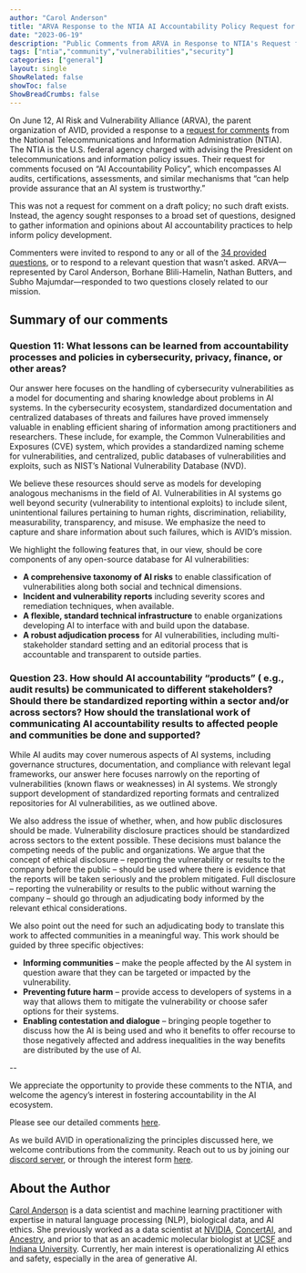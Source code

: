 ```yaml
---
author: "Carol Anderson"
title: "ARVA Response to the NTIA AI Accountability Policy Request for Comment"
date: "2023-06-19"
description: "Public Comments from ARVA in Response to NTIA's Request for Comment on AI Accountability Policy"
tags: ["ntia","community","vulnerabilities","security"]
categories: ["general"]
layout: single
ShowRelated: false
showToc: false
ShowBreadCrumbs: false
---
```


On June 12, AI Risk and Vulnerability Alliance (ARVA), the parent organization of AVID, provided a response to a [request for comments](https://ntia.gov/issues/artificial-intelligence/request-for-comments) from the National Telecommunications and Information Administration (NTIA). The NTIA is the U.S. federal agency charged with advising the President on telecommunications and information policy issues. Their request for comments focused on “AI Accountability Policy”, which encompasses AI audits, certifications, assessments, and similar mechanisms that “can help provide assurance that an AI system is trustworthy.”

This was not a request for comment on a draft policy; no such draft exists. Instead, the agency sought responses to a broad set of questions, designed to gather information and opinions about AI accountability practices to help inform policy development.

Commenters were invited to respond to any or all of the [34 provided questions](https://www.regulations.gov/document/NTIA-2023-0005-0001), or to respond to a relevant question that wasn’t asked. ARVA—represented by Carol Anderson, Borhane Blili-Hamelin, Nathan Butters, and Subho Majumdar—responded to two questions closely related to our mission. 

## Summary of our comments

### Question 11: What lessons can be learned from accountability processes and policies in cybersecurity, privacy, finance, or other areas?

Our answer here focuses on the handling of cybersecurity vulnerabilities as a model for documenting and sharing knowledge about problems in AI systems. In the cybersecurity ecosystem, standardized documentation and centralized databases of threats and failures have proved immensely valuable in enabling efficient sharing of information among practitioners and researchers. These include, for example, the Common Vulnerabilities and Exposures (CVE) system, which provides a standardized naming scheme for vulnerabilities, and centralized, public databases of vulnerabilities and exploits, such as NIST’s National Vulnerability Database (NVD).

We believe these resources should serve as models for developing analogous mechanisms in the field of AI. Vulnerabilities in AI systems go well beyond security (vulnerability to intentional exploits) to include silent, unintentional failures pertaining to human rights, discrimination, reliability, measurability, transparency, and misuse. We emphasize the need to capture and share information about such failures, which is AVID’s mission. 

We highlight the following features that, in our view, should be core components of any open-source database for AI vulnerabilities:

- **A comprehensive taxonomy of AI risks** to enable classification of vulnerabilities along both social and technical dimensions.
- **Incident and vulnerability reports** including severity scores and remediation techniques, when available.
- **A flexible, standard technical infrastructure** to enable organizations developing AI to interface with and build upon the database.
- **A robust adjudication process** for AI vulnerabilities, including multi-stakeholder standard setting and an editorial process that is accountable and transparent to outside parties.


### Question 23. How should AI accountability “products” ( e.g., audit results) be communicated to different stakeholders? Should there be standardized reporting within a sector and/or across sectors? How should the translational work of communicating AI accountability results to affected people and communities be done and supported?

While AI audits may cover numerous aspects of AI systems, including governance structures, documentation, and compliance with relevant legal frameworks, our answer here focuses narrowly on the reporting of vulnerabilities (known flaws or weaknesses) in AI systems. We strongly support development of standardized reporting formats and centralized repositories for AI vulnerabilities, as we outlined above.

We also address the issue of whether, when, and how public disclosures should be made. Vulnerability disclosure practices should be standardized across sectors to the extent possible. These decisions must balance the competing needs of the public and organizations. We argue that the concept of ethical disclosure – reporting the vulnerability or results to the company before the public – should be used where there is evidence that the reports will be taken seriously and the problem mitigated. Full disclosure – reporting the vulnerability or results to the public without warning the company – should go through an adjudicating body informed by the relevant ethical considerations. 

We also point out the need for such an adjudicating body to translate this work to affected communities in a meaningful way. This work should be guided by three specific objectives:

- **Informing communities** – make the people affected by the AI system in question aware that they can be targeted or impacted by the vulnerability.
- **Preventing future harm** – provide access to developers of systems in a way that allows them to mitigate the vulnerability or choose safer options for their systems.
- **Enabling contestation and dialogue** – bringing people together to discuss how the AI is being used and who it benefits to offer recourse to those negatively affected and address inequalities in the way benefits are distributed by the use of AI.

--

We appreciate the opportunity to provide these comments to the NTIA, and welcome the agency’s interest in fostering accountability in the AI ecosystem. 

Please see our detailed comments [here](https://docs.google.com/document/d/1qLHAdH3On2iMmnBh83vEwHhmFErI3QOF8Rw-uSo1EJQ/edit?usp=sharing). 

As we build AVID in operationalizing the principles discussed here, we welcome contributions from the community. Reach out to us by joining our [discord server](https://discord.gg/FcXYZzmv3T), or through the interest form [here](https://www.avidml.org/contribute).

## About the Author
[Carol Anderson](https://www.linkedin.com/in/carolmanderson/) is a data scientist and machine learning practitioner with expertise in natural language processing (NLP), biological data, and AI ethics. She previously worked as a data scientist at [NVIDIA](https://www.nvidia.com/en-us/), [ConcertAI](https://www.concertai.com), and [Ancestry](https://www.ancestry.com/), and prior to that as an academic molecular biologist at [UCSF](https://www.ucsf.edu) and [Indiana University](https://www.indiana.edu). Currently, her main interest is operationalizing AI ethics and safety, especially in the area of generative AI.